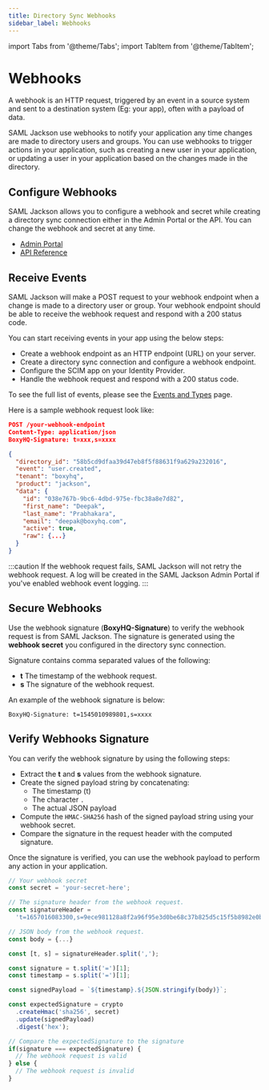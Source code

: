 ```yaml
---
title: Directory Sync Webhooks
sidebar_label: Webhooks
---
```


import Tabs from '@theme/Tabs';
import TabItem from '@theme/TabItem';

# Webhooks

A webhook is an HTTP request, triggered by an event in a source system and sent to a destination system (Eg: your app), often with a payload of data.

SAML Jackson use webhooks to notify your application any time changes are made to directory users and groups. You can use webhooks to trigger actions in your application, such as creating a new user in your application, or updating a user in your application based on the changes made in the directory.

## Configure Webhooks

SAML Jackson allows you to configure a webhook and secret while creating a directory sync connection either in the Admin Portal or the API. You can change the webhook and secret at any time.

- [Admin Portal](../admin-portal/directory-sync)
- [API Reference](api-reference#create-a-new-directory)

## Receive Events

SAML Jackson will make a POST request to your webhook endpoint when a change is made to a directory user or group. Your webhook endpoint should be able to receive the webhook request and respond with a 200 status code.

You can start receiving events in your app using the below steps:

- Create a webhook endpoint as an HTTP endpoint (URL) on your server.
- Create a directory sync connection and configure a webhook endpoint.
- Configure the SCIM app on your Identity Provider.
- Handle the webhook request and respond with a 200 status code.

To see the full list of events, please see the [Events and Types](events) page.

Here is a sample webhook request look like:

```json
POST /your-webhook-endpoint
Content-Type: application/json
BoxyHQ-Signature: t=xxx,s=xxxx

{
  "directory_id": "58b5cd9dfaa39d47eb8f5f88631f9a629a232016",
  "event": "user.created",
  "tenant": "boxyhq",
  "product": "jackson",
  "data": {
    "id": "038e767b-9bc6-4dbd-975e-fbc38a8e7d82",
    "first_name": "Deepak",
    "last_name": "Prabhakara",
    "email": "deepak@boxyhq.com",
    "active": true,
    "raw": {...}
  }
}
```

:::caution
If the webhook request fails, SAML Jackson will not retry the webhook request. A log will be created in the SAML Jackson Admin Portal if you've enabled webhook event logging.
:::

## Secure Webhooks

Use the webhook signature (**BoxyHQ-Signature**) to verify the webhook request is from SAML Jackson. The signature is generated using the **webhook secret** you configured in the directory sync connection.

Signature contains comma separated values of the following:

- **t** The timestamp of the webhook request.
- **s** The signature of the webhook request.

An example of the webhook signature is below:

```
BoxyHQ-Signature: t=1545010989801,s=xxxx
```

## Verify Webhooks Signature

You can verify the webhook signature by using the following steps:

- Extract the **t** and **s** values from the webhook signature.
- Create the signed payload string by concatenating:
  - The timestamp (t)
  - The character `.`
  - The actual JSON payload
- Compute the `HMAC-SHA256` hash of the signed payload string using your webhook secret.
- Compare the signature in the request header with the computed signature.

Once the signature is verified, you can use the webhook payload to perform any action in your application.

```javascript showLineNumbers
// Your webhook secret
const secret = 'your-secret-here';

// The signature header from the webhook request.
const signatureHeader =
  't=1657016083300,s=9ece981128a8f2a96f95e3d0be68c37b825d5c15f5b8982e0b7e198a76621866';

// JSON body from the webhook request.
const body = {...}

const [t, s] = signatureHeader.split(',');

const signature = t.split('=')[1];
const timestamp = s.split('=')[1];

const signedPayload = `${timestamp}.${JSON.stringify(body)}`;

const expectedSignature = crypto
  .createHmac('sha256', secret)
  .update(signedPayload)
  .digest('hex');

// Compare the expectedSignature to the signature
if(signature === expectedSignature) {
  // The webhook request is valid
} else {
  // The webhook request is invalid
}
```

